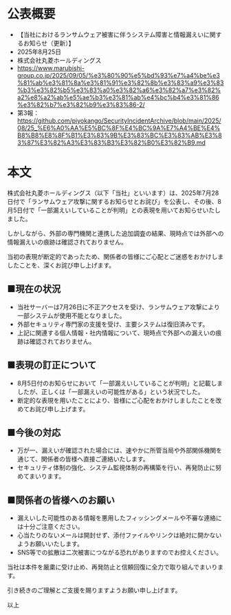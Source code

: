 # 公表概要
- 【当社におけるランサムウェア被害に伴うシステム障害と情報漏えいに関するお知らせ（更新）】
- 2025年8月25日
- 株式会社丸菱ホールディングス
- https://www.marubishi-group.co.jp/2025/09/05/%e3%80%90%e5%bd%93%e7%a4%be%e3%81%ab%e3%81%8a%e3%81%91%e3%82%8b%e3%83%a9%e3%83%b3%e3%82%b5%e3%83%a0%e3%82%a6%e3%82%a7%e3%82%a2%e8%a2%ab%e5%ae%b3%e3%81%ab%e4%bc%b4%e3%81%86%e3%82%b7%e3%82%b9%e3%83%86-2/
- 第3報：https://github.com/piyokango/SecurityIncidentArchive/blob/main/2025/08/25_%E6%A0%AA%E5%BC%8F%E4%BC%9A%E7%A4%BE%E4%B8%B8%E8%8F%B1%E3%83%9B%E3%83%BC%E3%83%AB%E3%83%87%E3%82%A3%E3%83%B3%E3%82%B0%E3%82%B9.md

# 本文
株式会社丸菱ホールディングス（以下「当社」といいます）は、2025年7月28日付で「ランサムウェア攻撃に関するお知らせとお詫び」を公表し、その後、8月5日付で「一部漏えいしていることが判明」との表現を用いてお知らせいたしました。

しかしながら、外部の専門機関と連携した追加調査の結果、現時点では外部への情報漏えいの痕跡は確認されておりません。

当初の表現が断定的であったため、関係者の皆様にご心配とご迷惑をおかけしましたことを、深くお詫び申し上げます。

## ■現在の状況
- 当社サーバーは7月26日に不正アクセスを受け、ランサムウェア攻撃により一部システムが使用不能となりました。
- 外部セキュリティ専門家の支援を受け、主要システムは復旧済みです。
- 上記に関連する個人情報・社内情報について、現時点で外部への漏えいの痕跡は確認されておりません。

## ■表現の訂正について
- 8月5日付のお知らせにおいて「一部漏えいしていることが判明」と記載しましたが、正しくは「一部漏えいの可能性がある」という状況でした。
- 断定的な表現を用いたことにより、皆様にご心配をおかけしましたことを改めてお詫び申し上げます。

## ■今後の対応
- 万が一、漏えいが確認された場合には、速やかに所管当局や外部関係機関を通じて、関係者の皆様へ直接ご連絡いたします。
- セキュリティ体制の強化、システム監視体制の再構築を行い、再発防止に努めてまいります。

## ■関係者の皆様へのお願い
- 漏えいした可能性のある情報を悪用したフィッシングメールや不審な連絡には十分ご注意ください。
- 心当たりのないメールは開封せず、添付ファイルやリンクは絶対に開かないようお願いいたします。
- SNS等での拡散は二次被害につながる恐れがありますのでお控えください。

当社は本件を厳粛に受け止め、再発防止と信頼回復に全力で取り組んでまいります。

引き続きのご理解とご支援を賜りますようお願い申し上げます。

以上

